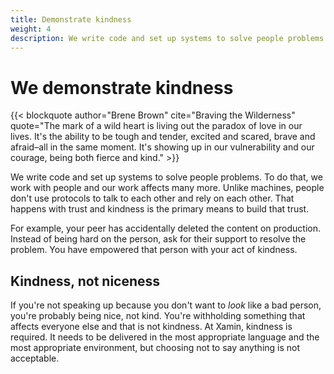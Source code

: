```yaml
---
title: Demonstrate kindness
weight: 4
description: We write code and set up systems to solve people problems. To do that, we work with people and our work affects many more. Unlike machines, people don't use protocols to talk to each other and rely on each other. That happens with trust and kindness is the primary means to build that trust.
---
```


# We demonstrate kindness

{{< blockquote author="Brene Brown" cite="Braving the Wilderness" quote="The mark of a wild heart is living out the paradox of love in our lives. It's the ability to be tough and tender, excited and scared, brave and afraid–all in the same moment. It's showing up in our vulnerability and our courage, being both fierce and kind." >}}

We write code and set up systems to solve people problems. To do that, we work with people and our work affects many more. Unlike machines, people don't use protocols to talk to each other and rely on each other. That happens with trust and kindness is the primary means to build that trust.

For example, your peer has accidentally deleted the content on production. Instead of being hard on the person, ask for their support to resolve the problem. You have empowered that person with your act of kindness.

## Kindness, not niceness

If you're not speaking up because you don't want to _look_ like a bad person, you're probably being nice, not kind. You're withholding something that affects everyone else and that is not kindness. At Xamin, kindness is required. It needs to be delivered in the most appropriate language and the most appropriate environment, but choosing not to say anything is not acceptable.
